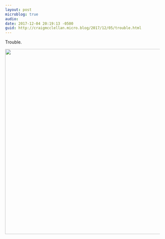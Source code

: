 ```yaml
---
layout: post
microblog: true
audio: 
date: 2017-12-04 20:19:13 -0500
guid: http://craigmcclellan.micro.blog/2017/12/05/trouble.html
---
```

Trouble.

<img src="http://craigmcclellan.com/uploads/2017/a65405b911.jpg" width="600" height="600" />
